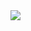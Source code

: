 
<picture>
<source 
  srcset="https://github-readme-stats.vercel.app/api?username=alandours&count_private=true&show_icons=true&hide=issues&theme=dark"
  media="(prefers-color-scheme: dark)"
/>
<source
  srcset="https://github-readme-stats.vercel.app/api?username=alandours&count_private=true&show_icons=true&hide=issues"
  media="(prefers-color-scheme: light), (prefers-color-scheme: no-preference)"
/>
<img src="https://github-readme-stats.vercel.app/api?username=alandours&count_private=true&show_icons=true&hide=issues" />
</picture>
